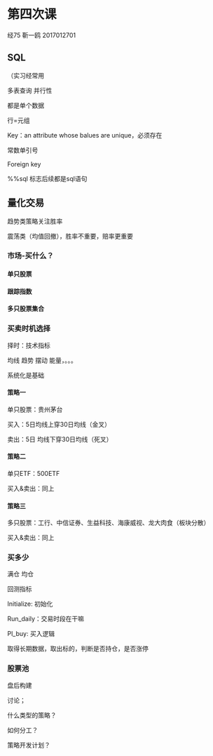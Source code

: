 # 第四次课

经75  靳一鸥 2017012701

## SQL

（实习经常用

多表查询 并行性

都是单个数据

行=元组

Key：an attribute whose balues are unique，必须存在

常数单引号

Foreign key

%%sql 标志后续都是sql语句

## 量化交易

趋势类策略关注胜率

震荡类（均值回撤），胜率不重要，赔率更重要

### 市场-买什么？

#### 单只股票

#### 跟踪指数

#### 多只股票集合

### 买卖时机选择

择时：技术指标

均线 趋势 摆动 能量，。。。

系统化是基础

#### 策略一

单只股票：贵州茅台

买入：5日均线上穿30日均线（金叉）

卖出：5日 均线下穿30日均线（死叉）

#### 策略二

单只ETF：500ETF

买入&卖出：同上

#### 策略三

多只股票：工行、中信证券、生益科技、海康威视、龙大肉食（板块分散）

买入&卖出：同上

### 买多少

满仓 均仓

回测指标

Initialize: 初始化

Run_daily：交易时段在干嘛

Pl_buy: 买入逻辑

取得长期数据，取出标的，判断是否持仓，是否涨停

### 股票池

 盘后构建

讨论；

什么类型的策略？

如何分工？

策略开发计划？
